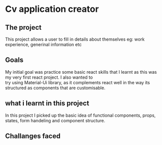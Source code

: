 # Cv application creator

## The project
This project allows a user to fill in details about themselves eg: work experience, generinal information etc  

## Goals
My initial goal was practice some basic react skills that I learnt as this was my very first react project. I also wanted to <br/>
try using Material-Ui library, as it complements react well in the way its structured as components that are customisable.

## what i learnt in this project
In this project I picked up the basic idea of functional components, props, states, form handeling and component structure. <br/>

## Challanges faced 
